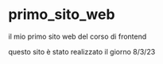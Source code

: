# primo_sito_web
il mio primo sito web del corso di frontend


questo sito è stato realizzato il giorno 8/3/23